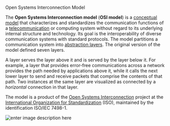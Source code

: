 Open Systems Interconnection Model

The  **Open Systems Interconnection model**  (**OSI model**) is a  [conceptual model](https://en.wikipedia.org/wiki/Conceptual_model "Conceptual model")  that characterizes and standardizes the communication functions of a  [telecommunication](https://en.wikipedia.org/wiki/Telecommunication "Telecommunication")  or computing system without regard to its underlying internal structure and technology. Its goal is the interoperability of diverse communication systems with standard protocols. The model partitions a communication system into  [abstraction layers](https://en.wikipedia.org/wiki/Abstraction_layer "Abstraction layer"). The original version of the model defined seven layers.

A layer serves the layer above it and is served by the layer below it. For example, a layer that provides error-free communications across a network provides the path needed by applications above it, while it calls the next lower layer to send and receive packets that comprise the contents of that path. Two instances at the same layer are visualized as connected by a  _horizontal_  connection in that layer.

The model is a product of the  [Open Systems Interconnection](https://en.wikipedia.org/wiki/Open_Systems_Interconnection "Open Systems Interconnection")  project at the  [International Organization for Standardization](https://en.wikipedia.org/wiki/International_Organization_for_Standardization "International Organization for Standardization")  (ISO), maintained by the identification ISO/IEC 7498-1.


![enter image description here](https://www.geekshangout.com/wp-content/uploads/2008/08/osi_feature-950x640.jpg)
<!--stackedit_data:
eyJoaXN0b3J5IjpbNjA3NTc2MzkwXX0=
-->